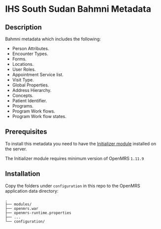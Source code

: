 # IHS South Sudan Bahmni Metadata

## Description

Bahmni metadata which includes the following:
* Person Attributes. 
* Encounter Types. 
* Forms. 
* Locations. 
* User Roles. 
* Appointment Service list. 
* Visit Type. 
* Global Properties. 
* Address Hierarchy. 
* Concepts. 
* Patient Identifier. 
* Programs. 
* Program Work flows. 
* Program Work flow states. 

## Prerequisites

To install this metadata you need to have the [Initializer module](https://github.com/mekomsolutions/openmrs-module-initializer) installed on the server. 

The Initializer module requires minimum version of OpenMRS `1.11.9`

## Installation

Copy the folders under `configuration` in this repo to the OpenMRS application data directory:

```
.
├── modules/
├── openmrs.war
├── openmrs-runtime.properties
├── ...
└── configuration/

